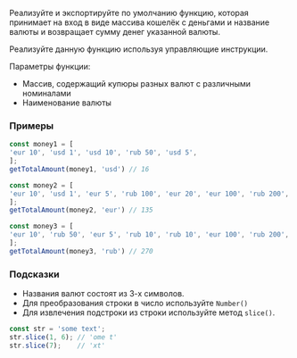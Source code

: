 Реализуйте и экспортируйте по умолчанию функцию, которая 
принимает на вход в виде массива кошелёк с деньгами и название 
валюты и возвращает сумму денег указанной валюты.

Реализуйте данную функцию используя управляющие инструкции.

Параметры функции:

* Массив, содержащий купюры разных валют с различными номиналами 
* Наименование валюты

### Примеры

```js
const money1 = [
'eur 10', 'usd 1', 'usd 10', 'rub 50', 'usd 5',
];
getTotalAmount(money1, 'usd') // 16

const money2 = [
'eur 10', 'usd 1', 'eur 5', 'rub 100', 'eur 20', 'eur 100', 'rub 200',
];
getTotalAmount(money2, 'eur') // 135

const money3 = [
'eur 10', 'rub 50', 'eur 5', 'rub 10', 'rub 10', 'eur 100', 'rub 200',
];
getTotalAmount(money3, 'rub') // 270
```

### Подсказки

* Названия валют состоят из 3-х символов.
* Для преобразования строки в число используйте `Number()`
* Для извлечения подстроки из строки используйте метод `slice()`.

```js
const str = 'some text';
str.slice(1, 6); // 'ome t'
str.slice(7);    // 'xt'
```

